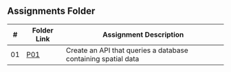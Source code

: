 ##  Assignments Folder

|   #   | Folder Link | Assignment Description |
| :---: | ----------- | ---------------------- |
|  01  | [P01](https://github.com/apwarren/5443-Spatial-DB-Warren/tree/master/Assignments/P01) | Create an API that queries a database containing spatial data |
